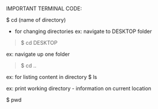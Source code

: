 IMPORTANT TERMINAL CODE:

$ cd (name of directory)
 - for changing directories
ex: navigate to DESKTOP folder
> $ cd DESKTOP

ex: navigate up one folder
> $ cd ..

ex: for listing content in directory
$ ls

ex: print working directory - information on current location

$ pwd

 
